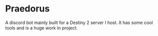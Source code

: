 # Praedorus
A discord bot mainly built for a Destiny 2 server I host. It has some cool tools and is a huge work in project.
